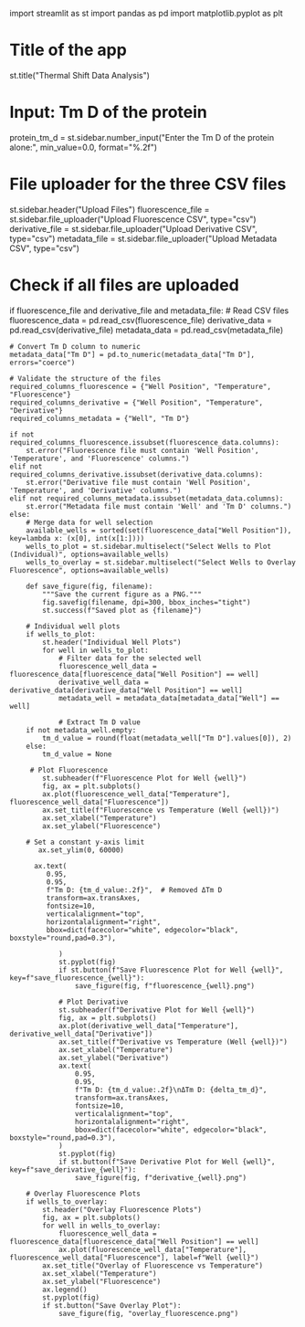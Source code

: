 import streamlit as st
import pandas as pd
import matplotlib.pyplot as plt

# Title of the app
st.title("Thermal Shift Data Analysis")

# Input: Tm D of the protein
protein_tm_d = st.sidebar.number_input("Enter the Tm D of the protein alone:", min_value=0.0, format="%.2f")

# File uploader for the three CSV files
st.sidebar.header("Upload Files")
fluorescence_file = st.sidebar.file_uploader("Upload Fluorescence CSV", type="csv")
derivative_file = st.sidebar.file_uploader("Upload Derivative CSV", type="csv")
metadata_file = st.sidebar.file_uploader("Upload Metadata CSV", type="csv")

# Check if all files are uploaded
if fluorescence_file and derivative_file and metadata_file:
    # Read CSV files
    fluorescence_data = pd.read_csv(fluorescence_file)
    derivative_data = pd.read_csv(derivative_file)
    metadata_data = pd.read_csv(metadata_file)

    # Convert Tm D column to numeric
    metadata_data["Tm D"] = pd.to_numeric(metadata_data["Tm D"], errors="coerce")

    # Validate the structure of the files
    required_columns_fluorescence = {"Well Position", "Temperature", "Fluorescence"}
    required_columns_derivative = {"Well Position", "Temperature", "Derivative"}
    required_columns_metadata = {"Well", "Tm D"}

    if not required_columns_fluorescence.issubset(fluorescence_data.columns):
        st.error("Fluorescence file must contain 'Well Position', 'Temperature', and 'Fluorescence' columns.")
    elif not required_columns_derivative.issubset(derivative_data.columns):
        st.error("Derivative file must contain 'Well Position', 'Temperature', and 'Derivative' columns.")
    elif not required_columns_metadata.issubset(metadata_data.columns):
        st.error("Metadata file must contain 'Well' and 'Tm D' columns.")
    else:
        # Merge data for well selection
        available_wells = sorted(set(fluorescence_data["Well Position"]), key=lambda x: (x[0], int(x[1:])))
        wells_to_plot = st.sidebar.multiselect("Select Wells to Plot (Individual)", options=available_wells)
        wells_to_overlay = st.sidebar.multiselect("Select Wells to Overlay Fluorescence", options=available_wells)

        def save_figure(fig, filename):
            """Save the current figure as a PNG."""
            fig.savefig(filename, dpi=300, bbox_inches="tight")
            st.success(f"Saved plot as {filename}")

        # Individual well plots
        if wells_to_plot:
            st.header("Individual Well Plots")
            for well in wells_to_plot:
                # Filter data for the selected well
                fluorescence_well_data = fluorescence_data[fluorescence_data["Well Position"] == well]
                derivative_well_data = derivative_data[derivative_data["Well Position"] == well]
                metadata_well = metadata_data[metadata_data["Well"] == well]

                # Extract Tm D value
        if not metadata_well.empty:
            tm_d_value = round(float(metadata_well["Tm D"].values[0]), 2)
        else:
            tm_d_value = None

         # Plot Fluorescence
            st.subheader(f"Fluorescence Plot for Well {well}")
            fig, ax = plt.subplots()
            ax.plot(fluorescence_well_data["Temperature"], fluorescence_well_data["Fluorescence"])
            ax.set_title(f"Fluorescence vs Temperature (Well {well})")
            ax.set_xlabel("Temperature")
            ax.set_ylabel("Fluorescence")

        # Set a constant y-axis limit
           ax.set_ylim(0, 60000)

          ax.text(
             0.95,
             0.95,
             f"Tm D: {tm_d_value:.2f}",  # Removed ΔTm D
             transform=ax.transAxes,
             fontsize=10,
             verticalalignment="top",
             horizontalalignment="right",
             bbox=dict(facecolor="white", edgecolor="black", boxstyle="round,pad=0.3"),

                )
                st.pyplot(fig)
                if st.button(f"Save Fluorescence Plot for Well {well}", key=f"save_fluorescence_{well}"):
                    save_figure(fig, f"fluorescence_{well}.png")

                # Plot Derivative
                st.subheader(f"Derivative Plot for Well {well}")
                fig, ax = plt.subplots()
                ax.plot(derivative_well_data["Temperature"], derivative_well_data["Derivative"])
                ax.set_title(f"Derivative vs Temperature (Well {well})")
                ax.set_xlabel("Temperature")
                ax.set_ylabel("Derivative")
                ax.text(
                    0.95,
                    0.95,
                    f"Tm D: {tm_d_value:.2f}\nΔTm D: {delta_tm_d}",
                    transform=ax.transAxes,
                    fontsize=10,
                    verticalalignment="top",
                    horizontalalignment="right",
                    bbox=dict(facecolor="white", edgecolor="black", boxstyle="round,pad=0.3"),
                )
                st.pyplot(fig)
                if st.button(f"Save Derivative Plot for Well {well}", key=f"save_derivative_{well}"):
                    save_figure(fig, f"derivative_{well}.png")

        # Overlay Fluorescence Plots
        if wells_to_overlay:
            st.header("Overlay Fluorescence Plots")
            fig, ax = plt.subplots()
            for well in wells_to_overlay:
                fluorescence_well_data = fluorescence_data[fluorescence_data["Well Position"] == well]
                ax.plot(fluorescence_well_data["Temperature"], fluorescence_well_data["Fluorescence"], label=f"Well {well}")
            ax.set_title("Overlay of Fluorescence vs Temperature")
            ax.set_xlabel("Temperature")
            ax.set_ylabel("Fluorescence")
            ax.legend()
            st.pyplot(fig)
            if st.button("Save Overlay Plot"):
                save_figure(fig, "overlay_fluorescence.png")  
